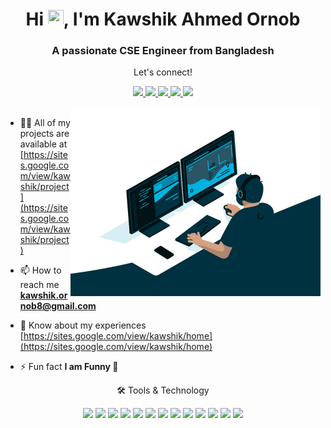 <h1 align="center">Hi <img src="https://media.giphy.com/media/hvRJCLFzcasrR4ia7z/giphy.gif" height="25px" width="25px">, I'm Kawshik Ahmed Ornob</h1>
<h3 align="center">A passionate CSE Engineer from Bangladesh</h3>

<div align="center">
<p align="center">Let's connect!</p>
<a href="https://www.twitter.com/iam_kawshik/">
    <img src="https://img.shields.io/badge/Twitter-1DA1F2?style=for-the-badge&logo=twitter&logoColor=white" />
</a>

<a href="https://www.instagram.com/iam_kawshik/">
    <img src="https://img.shields.io/badge/Instagram-E4405F?style=for-the-badge&logo=instagram&logoColor=white" />
</a>

<a href="https://www.linkedin.com/in/kawshik.ornob8/">
    <img src="https://img.shields.io/badge/linkedin-%230077B5.svg?&style=for-the-badge&logo=linkedin&logoColor=white" />
</a>

<a href="https://www.facebook.com/kawshik.ornob8">
    <img src="https://img.shields.io/badge/Facebook-1877F2?style=for-the-badge&logo=facebook&logoColor=white" />
    
</a>
<a href="https://discord.gg/iam_kawshik" target="blank">
  <img src="https://img.shields.io/badge/Discord-1877F2?style=for-the-badge&logo=discord&logoColor=white" />
</a>
</div>

<br>


<img align="right" alt = "coding" width = "400" src = "https://raw.githubusercontent.com/kawshik-ornob8/kawshik-ornob8/main/code.gif">


- 👨‍💻 All of my projects are available at [https://sites.google.com/view/kawshik/project](https://sites.google.com/view/kawshik/project)

<!-- - 📝 I irregularly write articles on [https://www.kawshik.net/](https://www.kawshik.net/) -->

- 📫 How to reach me **kawshik.ornob8@gmail.com**

- 📄 Know about my experiences [https://sites.google.com/view/kawshik/home](https://sites.google.com/view/kawshik/home)

- ⚡ Fun fact **I am Funny 🤪**


<div align="center">
<p align="center">🛠 Tools & Technology</p>

<img src="https://img.shields.io/badge/Flutter-02569B?style=for-the-badge&logo=flutter&logoColor=white" />
<img src="https://img.shields.io/badge/Dart-0175C2?style=for-the-badge&logo=dart&logoColor=white" />
<img src="https://img.shields.io/badge/Python-FFD43B?style=for-the-badge&logo=python&logoColor=306998" />
<img src="https://img.shields.io/badge/Git-F05032?style=for-the-badge&logo=git&logoColor=white" />
<img src="https://img.shields.io/badge/Figma-1E1E1E?style=for-the-badge&logo=Figma&logoColor=F24E1E" />
<img src="https://img.shields.io/badge/Arduino-00979D?style=for-the-badge&logo=arduino&logoColor=white" />
<img src="https://img.shields.io/badge/Bootstrap-1E1E1E?style=for-the-badge&logo=bootstrap&logoColor=white" />
<img src="https://img.shields.io/badge/C-1E1E1E?style=for-the-badge&logo=c&logoColor=A8B9CC" />
<img src="https://img.shields.io/badge/CSS-1572B6?style=for-the-badge&logo=css&logoColor=1572B6" />
<img src="https://img.shields.io/badge/Java-007396?style=for-the-badge&logo=java&logoColor=007396" />
<img src="https://img.shields.io/badge/AdobeXD-1E1E1E?style=for-the-badge&logo=adobexd&logoColor=FF61F6" />
<img src="https://img.shields.io/badge/Mysql-1E1E1E?style=for-the-badge&logo=mysql&logoColor=4479A1" />
<img src="https://img.shields.io/badge/Git-1E1E1E?style=for-the-badge&logo=git&logoColor=F05032" />

</div>
<!--
<br>
<summary>📝 My GitHub Stats</summary>
<br>
-->
<!-- [![Kawshik's github stats](https://github-readme-stats.vercel.app/api?username=kawshik-ornob8&theme=gotham)](https://github.com/kawshik-ornob8/kawshik-ornob8/blob/main/README.md) -->

